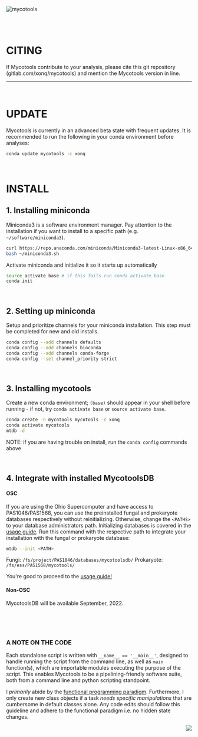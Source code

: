 ![mycotools](https://gitlab.com/xonq/mycotools/-/raw/master/misc/pictogo.png)

<br /><br />

# CITING

If Mycotools contribute to your analysis, please cite this git repository (gitlab.com/xonq/mycotools) and mention the Mycotools version in line.

---

<br />

# UPDATE
Mycotools is currently in an advanced beta state with frequent updates. It is
recommended to run the following in your conda environment before analyses:

```bash
conda update mycotools -c xonq
```

<br />

# INSTALL
## 1. Installing miniconda
Miniconda3 is a software environment manager. Pay attention to the installation if you want to install to a specific path (e.g. `~/software/miniconda3`).

```bash
curl https://repo.anaconda.com/miniconda/Miniconda3-latest-Linux-x86_64.sh > ~/miniconda3.sh
bash ~/miniconda3.sh
```

Activate miniconda and initialize it so it starts up automatically
```bash
source activate base # if this fails run conda activate base
conda init
```


<br />

## 2. Setting up miniconda
Setup and prioritize channels for your miniconda installation. This step must be
completed for new and old installs.

```bash
conda config --add channels defaults
conda config --add channels bioconda
conda config --add channels conda-forge
conda config --set channel_priority strict
```

<br />

## 3. Installing mycotools
Create a new conda environment; `(base)` should appear
in your shell before running - if not, try `conda activate base` or `source activate base`.

```bash
conda create -n mycotools mycotools -c xonq
conda activate mycotools
mtdb -d
```

NOTE: if you are having trouble on install, run the `conda config` commands
above

<br />

## 4. Integrate with installed MycotoolsDB 
#### OSC
If you are using the Ohio Supercomputer and have access to PAS1046/PAS1568, you can use the preinstalled fungal and prokaryote databases respectively without reinitializing. Otherwise, change the `<PATHS>` to your database administrators path. Initializing databases is covered in the [usage guide](https://gitlab.com/xonq/mycotools/-/blob/master/mycotools/USAGE.md).
Run this command with the respective path to integrate your installation with the fungal or prokaryote database:
```bash
mtdb --init <PATH>
```
Fungi: `/fs/project/PAS1046/databases/mycotoolsdb/`
Prokaryote: `/fs/ess/PAS1568/mycotools/`


You're good to proceed to the [usage guide!](https://gitlab.com/xonq/mycotools/-/blob/master/mycotools/USAGE.md)

#### Non-OSC
MycotoolsDB will be available September, 2022.

<br /><br /><br />

### A NOTE ON THE CODE
Each standalone script is written with `__name__ == '__main__'`, designed to
handle running the script from the command line, as well as `main` function(s),
which are importable modules executing the purpose of the script. This enables Mycotools
to be a pipelining-friendly software suite, both from a command line and
python scripting standpoint.

I *primarily* abide by the [functional
programming paradigm](https://docs.python.org/3/howto/functional.html).
Furthermore, I only create new class objects if a task *needs specific manipulations* that are cumbersome in default classes alone. Any code edits should follow this guideline and adhere to the functional paradigm i.e. no hidden state changes.


<img align="right" src="https://gitlab.com/xonq/mycotools/-/raw/master/misc/ablogo.png">

<br /><br /><br /><br /><br /><br /><br /><br /><br /><br /><br />
